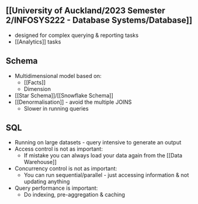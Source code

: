 ## [[University of Auckland/2023 Semester 2/INFOSYS222 - Database Systems/Database]]
- designed for complex querying & reporting tasks
- [[Analytics]] tasks

## Schema
- Multidimensional model based on:
    - [[Facts]]
    - Dimension
- [[Star Schema]]/[[Snowflake Schema]]
- [[Denormalisation]] - avoid the multiple JOINS
    - Slower in running queries

## SQL
- Running on large datasets - query intensive to generate an output
- Access control is not as important:
    - If mistake you can always load your data again from the [[Data Warehouse]]
- Concurrency control is not as important:
    - You can run sequential/parallel - just accessing information & not updating anything
- Query performance is important:
    - Do indexing, pre-aggregation & caching